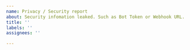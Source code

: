 ```yaml
---
name: Privacy / Security report
about: Security infomation leaked. Such as Bot Token or Webhook URL.
title: ''
labels: ''
assignees: ''

---
```



